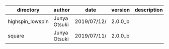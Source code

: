 | directory | author | date | version | description |
| ----- | ----- | ----- | ----- | ----- |
| highspin_lowspin | Junya Otsuki | 2019/07/12/ | 2.0.0_b |  |
| square | Junya Otsuki | 2019/07/11/ | 2.0.0_b |  |
